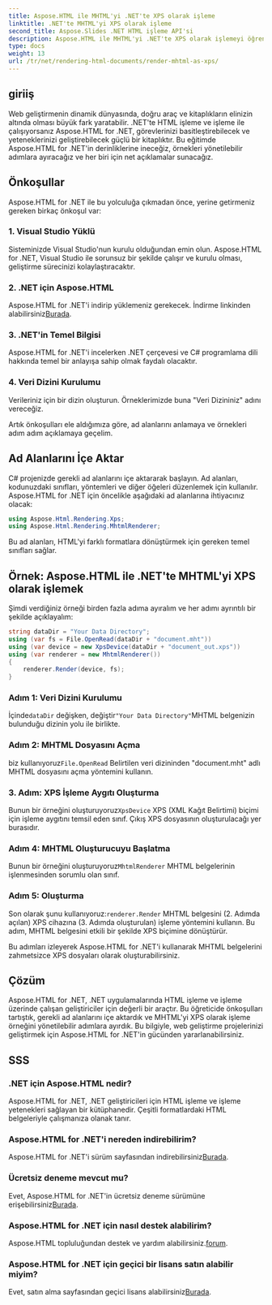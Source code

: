 ```yaml
---
title: Aspose.HTML ile MHTML'yi .NET'te XPS olarak işleme
linktitle: .NET'te MHTML'yi XPS olarak işleme
second_title: Aspose.Slides .NET HTML işleme API'si
description: Aspose.HTML ile MHTML'yi .NET'te XPS olarak işlemeyi öğrenin. HTML manipülasyon becerilerinizi geliştirin ve web geliştirme projelerinizi geliştirin!
type: docs
weight: 13
url: /tr/net/rendering-html-documents/render-mhtml-as-xps/
---
```

## giriiş

Web geliştirmenin dinamik dünyasında, doğru araç ve kitaplıkların elinizin altında olması büyük fark yaratabilir. .NET'te HTML işleme ve işleme ile çalışıyorsanız Aspose.HTML for .NET, görevlerinizi basitleştirebilecek ve yeteneklerinizi geliştirebilecek güçlü bir kitaplıktır. Bu eğitimde Aspose.HTML for .NET'in derinliklerine ineceğiz, örnekleri yönetilebilir adımlara ayıracağız ve her biri için net açıklamalar sunacağız.

## Önkoşullar

Aspose.HTML for .NET ile bu yolculuğa çıkmadan önce, yerine getirmeniz gereken birkaç önkoşul var:

### 1. Visual Studio Yüklü

Sisteminizde Visual Studio'nun kurulu olduğundan emin olun. Aspose.HTML for .NET, Visual Studio ile sorunsuz bir şekilde çalışır ve kurulu olması, geliştirme sürecinizi kolaylaştıracaktır.

### 2. .NET için Aspose.HTML

 Aspose.HTML for .NET'i indirip yüklemeniz gerekecek. İndirme linkinden alabilirsiniz[Burada](https://releases.aspose.com/html/net/).

### 3. .NET'in Temel Bilgisi

Aspose.HTML for .NET'i incelerken .NET çerçevesi ve C# programlama dili hakkında temel bir anlayışa sahip olmak faydalı olacaktır.

### 4. Veri Dizini Kurulumu

Verileriniz için bir dizin oluşturun. Örneklerimizde buna "Veri Dizininiz" adını vereceğiz.

Artık önkoşulları ele aldığımıza göre, ad alanlarını anlamaya ve örnekleri adım adım açıklamaya geçelim.

## Ad Alanlarını İçe Aktar

C# projenizde gerekli ad alanlarını içe aktararak başlayın. Ad alanları, kodunuzdaki sınıfları, yöntemleri ve diğer öğeleri düzenlemek için kullanılır. Aspose.HTML for .NET için öncelikle aşağıdaki ad alanlarına ihtiyacınız olacak:

```csharp
using Aspose.Html.Rendering.Xps;
using Aspose.Html.Rendering.MhtmlRenderer;
```

Bu ad alanları, HTML'yi farklı formatlara dönüştürmek için gereken temel sınıfları sağlar.

## Örnek: Aspose.HTML ile .NET'te MHTML'yi XPS olarak işlemek

Şimdi verdiğiniz örneği birden fazla adıma ayıralım ve her adımı ayrıntılı bir şekilde açıklayalım:

```csharp
string dataDir = "Your Data Directory";
using (var fs = File.OpenRead(dataDir + "document.mht"))
using (var device = new XpsDevice(dataDir + "document_out.xps"))
using (var renderer = new MhtmlRenderer())
{
    renderer.Render(device, fs);
}
```

### Adım 1: Veri Dizini Kurulumu

 İçinde`dataDir` değişken, değiştir`"Your Data Directory"`MHTML belgenizin bulunduğu dizinin yolu ile birlikte.

### Adım 2: MHTML Dosyasını Açma

 biz kullanıyoruz`File.OpenRead` Belirtilen veri dizininden "document.mht" adlı MHTML dosyasını açma yöntemini kullanın.

### 3. Adım: XPS İşleme Aygıtı Oluşturma

 Bunun bir örneğini oluşturuyoruz`XpsDevice` XPS (XML Kağıt Belirtimi) biçimi için işleme aygıtını temsil eden sınıf. Çıkış XPS dosyasının oluşturulacağı yer burasıdır.

### Adım 4: MHTML Oluşturucuyu Başlatma

 Bunun bir örneğini oluşturuyoruz`MhtmlRenderer` MHTML belgelerinin işlenmesinden sorumlu olan sınıf.

### Adım 5: Oluşturma

 Son olarak şunu kullanıyoruz:`renderer.Render` MHTML belgesini (2. Adımda açılan) XPS cihazına (3. Adımda oluşturulan) işleme yöntemini kullanın. Bu adım, MHTML belgesini etkili bir şekilde XPS biçimine dönüştürür.

Bu adımları izleyerek Aspose.HTML for .NET'i kullanarak MHTML belgelerini zahmetsizce XPS dosyaları olarak oluşturabilirsiniz.

## Çözüm

Aspose.HTML for .NET, .NET uygulamalarında HTML işleme ve işleme üzerinde çalışan geliştiriciler için değerli bir araçtır. Bu öğreticide önkoşulları tartıştık, gerekli ad alanlarını içe aktardık ve MHTML'yi XPS olarak işleme örneğini yönetilebilir adımlara ayırdık. Bu bilgiyle, web geliştirme projelerinizi geliştirmek için Aspose.HTML for .NET'in gücünden yararlanabilirsiniz.

## SSS

### .NET için Aspose.HTML nedir?
Aspose.HTML for .NET, .NET geliştiricileri için HTML işleme ve işleme yetenekleri sağlayan bir kütüphanedir. Çeşitli formatlardaki HTML belgeleriyle çalışmanıza olanak tanır.

### Aspose.HTML for .NET'i nereden indirebilirim?
 Aspose.HTML for .NET'i sürüm sayfasından indirebilirsiniz[Burada](https://releases.aspose.com/html/net/).

### Ücretsiz deneme mevcut mu?
 Evet, Aspose.HTML for .NET'in ücretsiz deneme sürümüne erişebilirsiniz[Burada](https://releases.aspose.com/).

### Aspose.HTML for .NET için nasıl destek alabilirim?
 Aspose.HTML topluluğundan destek ve yardım alabilirsiniz.[forum](https://forum.aspose.com/).

### Aspose.HTML for .NET için geçici bir lisans satın alabilir miyim?
 Evet, satın alma sayfasından geçici lisans alabilirsiniz[Burada](https://purchase.aspose.com/temporary-license/).